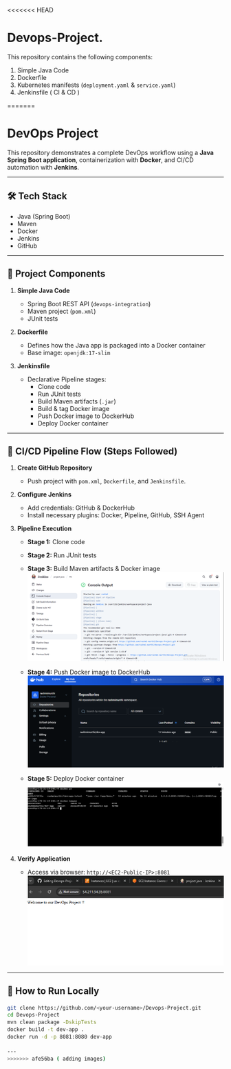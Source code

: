 <<<<<<< HEAD
# Devops-Project.


This repository contains the following components:

1.  Simple Java Code
2.  Dockerfile
3.  Kubernetes manifests (`deployment.yaml` & `service.yaml`)
4.  Jenkinsfile ( CI & CD )



=======
# DevOps Project

This repository demonstrates a complete DevOps workflow using a **Java Spring Boot application**, containerization with **Docker**, and CI/CD automation with **Jenkins**.

---

## 🛠️ Tech Stack

- Java (Spring Boot)  
- Maven  
- Docker  
- Jenkins  
- GitHub  

---

## 📂 Project Components

1. **Simple Java Code**
   - Spring Boot REST API (`devops-integration`)  
   - Maven project (`pom.xml`)  
   - JUnit tests  

2. **Dockerfile**
   - Defines how the Java app is packaged into a Docker container  
   - Base image: `openjdk:17-slim`  

3. **Jenkinsfile**
   - Declarative Pipeline stages:  
     - Clone code  
     - Run JUnit tests  
     - Build Maven artifacts (`.jar`)  
     - Build & tag Docker image  
     - Push Docker image to DockerHub  
     - Deploy Docker container  

---

## 🚀 CI/CD Pipeline Flow (Steps Followed)

1. **Create GitHub Repository**  
   - Push project with `pom.xml`, `Dockerfile`, and `Jenkinsfile`.

2. **Configure Jenkins**  
   - Add credentials: GitHub & DockerHub  
   - Install necessary plugins: Docker, Pipeline, GitHub, SSH Agent  

3. **Pipeline Execution**  

   - **Stage 1:** Clone code  

   - **Stage 2:** Run JUnit tests  

   - **Stage 3:** Build Maven artifacts & Docker image  
     ![Build Success Screenshot](Images/Build-Success.png)  

   - **Stage 4:** Push Docker image to DockerHub  
     ![DockerHub Push Screenshot](Images/dockerHub-image.png)  

   - **Stage 5:** Deploy Docker container  
     ![Deployment Screenshot](Images/container-image.png)  

4. **Verify Application**  
   - Access via browser: `http://<EC2-Public-IP>:8081`  
     ![Application Access Screenshot](Images/Browser-Output.png)  

---

## 📖 How to Run Locally

```bash
git clone https://github.com/<your-username>/Devops-Project.git
cd Devops-Project
mvn clean package -DskipTests
docker build -t dev-app .
docker run -d -p 8081:8080 dev-app

---
>>>>>>> afe56ba ( adding images)
